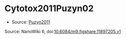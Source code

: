 <a name="material" />

# Cytotox2011Puzyn02
<script type="application/ld+json">
  {
    "@context": "https://schema.org/",
    "@type": "ChemicalSubstance",
    "@id": "https://egonw.github.io/nanowiki/nanowiki3.html#material",
    "http://purl.org/dc/terms/conformsTo":
      {
        "@type": "CreativeWork",
        "@id": "https://bioschemas.org/profiles/ChemicalSubstance/0.4-RELEASE/"
      },
    "identfier": "3",
    "name": "Cytotox2011Puzyn02",
    "url": "https://egonw.github.io/nanowiki/nanowiki3.html#material",
    "sameAs": "http://127.0.0.1/mediawiki/index.php/Special:URIResolver/Cytotox2011Puzyn02"
  }
</script>


* Source: [Puzyn2011](articlePuzyn2011.md)


Source: NanoWiki 6, doi:[10.6084/m9.figshare.11897205.v1](https://doi.org/10.6084/m9.figshare.11897205.v1)
